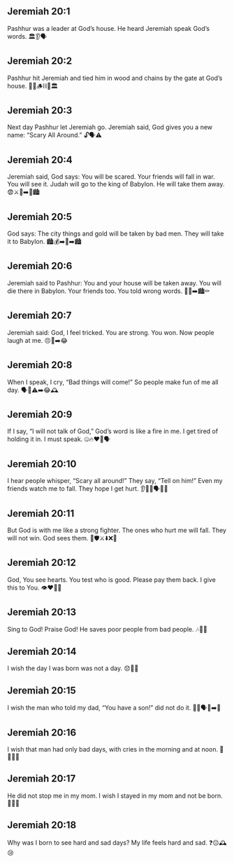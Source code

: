 ## Jeremiah 20:1
Pashhur was a leader at God’s house. He heard Jeremiah speak God’s words. 🏛️👂🗣️
## Jeremiah 20:2
Pashhur hit Jeremiah and tied him in wood and chains by the gate at God’s house. 👊🤕🪵⛓️🚪🏛️
## Jeremiah 20:3
Next day Pashhur let Jeremiah go. Jeremiah said, God gives you a new name: “Scary All Around.” 🔓🗣️⚠️
## Jeremiah 20:4
Jeremiah said, God says: You will be scared. Your friends will fall in war. You will see it. Judah will go to the king of Babylon. He will take them away. 😨⚔️👀➡️👑🏙️
## Jeremiah 20:5
God says: The city things and gold will be taken by bad men. They will take it to Babylon. 🏙️💰➡️👿➡️🏙️
## Jeremiah 20:6
Jeremiah said to Pashhur: You and your house will be taken away. You will die there in Babylon. Your friends too. You told wrong words. 🚶‍♂️➡️🏙️⚰️
## Jeremiah 20:7
Jeremiah said: God, I feel tricked. You are strong. You won. Now people laugh at me. 😣💪➡️😂
## Jeremiah 20:8
When I speak, I cry, “Bad things will come!” So people make fun of me all day. 🗣️📢⚠️➡️😂🕰️
## Jeremiah 20:9
If I say, “I will not talk of God,” God’s word is like a fire in me. I get tired of holding it in. I must speak. 🤐🔥❤️‍🔥🗣️
## Jeremiah 20:10
I hear people whisper, “Scary all around!” They say, “Tell on him!” Even my friends watch me to fall. They hope I get hurt. 👂🤫😨🗣️👀🤕
## Jeremiah 20:11
But God is with me like a strong fighter. The ones who hurt me will fall. They will not win. God sees them. 💪🛡️⚔️⬇️❌👀
## Jeremiah 20:12
God, You see hearts. You test who is good. Please pay them back. I give this to You. 👁️❤️🧪🙏
## Jeremiah 20:13
Sing to God! Praise God! He saves poor people from bad people. 🎶🙌😊
## Jeremiah 20:14
I wish the day I was born was not a day. 😞📅🚫
## Jeremiah 20:15
I wish the man who told my dad, “You have a son!” did not do it. 🙍‍♂️🗣️👶➡️👨
## Jeremiah 20:16
I wish that man had only bad days, with cries in the morning and at noon. 🌅😭🌞📣
## Jeremiah 20:17
He did not stop me in my mom. I wish I stayed in my mom and not be born. 🤰😢🚫
## Jeremiah 20:18
Why was I born to see hard and sad days? My life feels hard and sad. ❓😔🕰️😢
